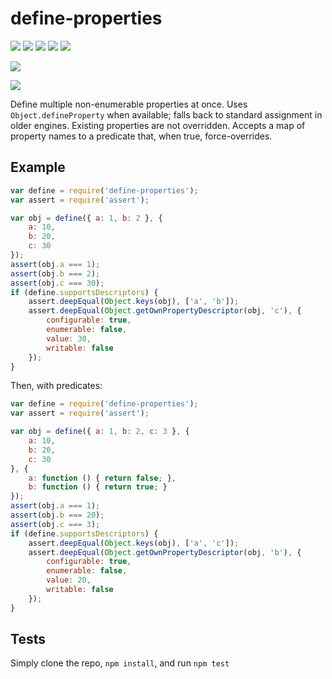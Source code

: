 # define-properties

[![](https://travis-ci.org/ljharb/define-properties.svg)](https://travis-ci.org/ljharb/define-properties) [![](https://david-dm.org/ljharb/define-properties.svg)](https://david-dm.org/ljharb/define-properties) [![](https://david-dm.org/ljharb/define-properties/dev-status.svg)](https://david-dm.org/ljharb/define-properties#info=devDependencies) [![](http://img.shields.io/npm/l/define-properties.svg)](https://github.com/giulibar/Konect/tree/36adf0373135e1ba10f3740caa61d089557aa08e/node_modules/define-properties/LICENSE/README.md) [![](http://img.shields.io/npm/dm/define-properties.svg)](http://npm-stat.com/charts.html?package=define-properties)

[![](https://nodei.co/npm/define-properties.png?downloads=true&stars=true)](https://npmjs.org/package/define-properties)

[![](https://ci.testling.com/ljharb/define-properties.png)](https://ci.testling.com/ljharb/define-properties)

Define multiple non-enumerable properties at once. Uses `Object.defineProperty` when available; falls back to standard assignment in older engines. Existing properties are not overridden. Accepts a map of property names to a predicate that, when true, force-overrides.

## Example

```javascript
var define = require('define-properties');
var assert = require('assert');

var obj = define({ a: 1, b: 2 }, {
    a: 10,
    b: 20,
    c: 30
});
assert(obj.a === 1);
assert(obj.b === 2);
assert(obj.c === 30);
if (define.supportsDescriptors) {
    assert.deepEqual(Object.keys(obj), ['a', 'b']);
    assert.deepEqual(Object.getOwnPropertyDescriptor(obj, 'c'), {
        configurable: true,
        enumerable: false,
        value: 30,
        writable: false
    });
}
```

Then, with predicates:

```javascript
var define = require('define-properties');
var assert = require('assert');

var obj = define({ a: 1, b: 2, c: 3 }, {
    a: 10,
    b: 20,
    c: 30
}, {
    a: function () { return false; },
    b: function () { return true; }
});
assert(obj.a === 1);
assert(obj.b === 20);
assert(obj.c === 3);
if (define.supportsDescriptors) {
    assert.deepEqual(Object.keys(obj), ['a', 'c']);
    assert.deepEqual(Object.getOwnPropertyDescriptor(obj, 'b'), {
        configurable: true,
        enumerable: false,
        value: 20,
        writable: false
    });
}
```

## Tests

Simply clone the repo, `npm install`, and run `npm test`

